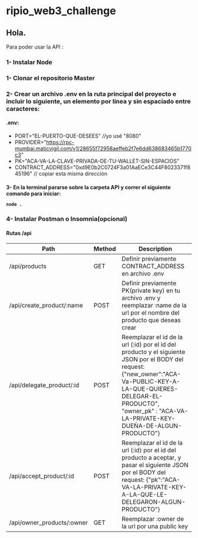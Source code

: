 # ripio_web3_challenge

## Hola. 

Para poder usar la API :
### 1- Instalar Node</h4>
### 1- Clonar el repositorio Master</h4>
### 2- Crear un archivo .env en la ruta principal del proyecto e incluir lo siguiente, un elemento por línea y sin espaciado entre caracteres:
#### .env:
- PORT="EL-PUERTO-QUE-DESEES" //yo usé "8080"
- PROVIDER="https://rpc-mumbai.maticvigil.com/v1/28655f72958aeffeb2f7e6dd638683465b1770c3"
- PK="ACA-VA-LA-CLAVE-PRIVADA-DE-TU-WALLET-SIN-ESPACIOS"
- CONTRACT_ADDRESS="0xd9E0b2C0724F3a01AaECe3C44F8023371f845196" // copiar esta misma dirección

<h4>3- En la terminal pararse sobre la carpeta API y correr el siguiente comando para iniciar:

  
  `node .`

  
### 4- Instalar Postman o Insomnia(opcional)

#### Rutas /api
| Path | Method | Description |
| --- | --- | --- |
| /api/products | GET | Definir previamente CONTRACT_ADDRESS en archivo .env |
| /api/create_product/:name | POST | Definir previamente PK(private key) en tu archivo .env y reemplazar :name de la url por el nombre del producto que deseas crear |
| /api/delegate_product/:id | POST | Reemplazar el id de la url (:id) por el id del producto y el siguiente JSON por el BODY del request: {"new_owner":"ACA-Va-PUBLIC-KEY-A-LA-QUE-QUIERES-DELEGAR-EL-PRODUCTO", "owner_pk" : "ACA-VA-LA-PRIVATE-KEY-DUEÑA-DE-ALGUN-PRODUCTO"} |
| /api/accept_product/:id | POST | Reemplazar el id de la url (:id) por el id del producto a aceptar, y pasar el siguiente JSON por el BODY del request: {"pk":"ACA-VA-LA-PRIVATE-KEY-A-LA-QUE-LE-DELEGARON-ALGUN-PRODUCTO"} |
| /api/owner_products/:owner | GET | Reemplazar :owner de la url por una public key |
